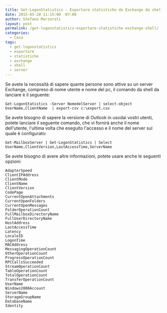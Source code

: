 ```yaml
---
title: Get-LogonStatistics - Esportare statistiche da Exchange da shell
date: 2015-05-28 11:15:00 -07:00
author: Stefano Marzorati
layout: post
permalink: /get-logonstatistics-esportare-statistiche-exchange-shell/
categories:
  - Casa
tags:
  - get-logonstatistics
  - esportare
  - statistiche
  - exchange
  - shell
  - server
---
```

Se avete la necessità di sapere quante persone sono attive su un server Exchange, compreso di nome utente e nome del pc, il comando da shell da lanciare è il seguente:   

	Get-LogonStatistics -Server NomedelServer | select-object UserName,ClientName  | export-csv c:\export.csv   

Se avete bisogno di sapere la versione di Outlook in usodai vostri utenti, potete lanciare il seguente comando, che vi fornirà anche il nome dell'utente, l'ultima volta che eseguito l'accesso e il nome del server sul quale è configurato:   

	Get-MailboxServer | Get-LogonStatistics | Select UserName,ClientVersion,LastAccessTime,ServerName   

Se avete bisogno di avere altre informazioni, potete usare anche le seguenti opzioni:   

	AdapterSpeed   
	ClientIPAddress   
	ClientMode   
	ClientName   
	ClientVersion   
	CodePage   
	CurrentOpenAttachments   
	CurrentOpenFolders   
	CurrentOpenMessages   
	FolderOperationCount   
	FullMailboxDirectoryName   
	FullUserDirectoryName   
	HostAddress   
	LastAccessTime   
	Latency   
	LocaleID   
	LogonTime   
	MACAddress   
	MessagingOperationCount   
	OtherOperationCount   
	ProgressOperationCount   
	RPCCallsSucceeded   
	StreamOperationCount   
	TableOperationCount   
	TotalOperationCount   
	TransferOperationCount   
	UserName   
	Windows2000Account   
	ServerName   
	StorageGroupName   
	DatabaseName   
	Identity